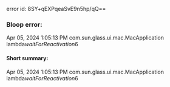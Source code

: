 error id: 8SY+qEXPqeaSvE9n5hp/qQ==
### Bloop error:

Apr 05, 2024 1:05:13 PM com.sun.glass.ui.mac.MacApplication lambda$waitForReactivation$6
#### Short summary: 

Apr 05, 2024 1:05:13 PM com.sun.glass.ui.mac.MacApplication lambda$waitForReactivation$6